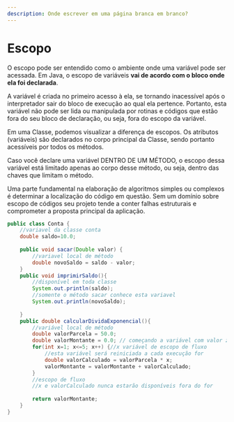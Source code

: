```yaml
---
description: Onde escrever em uma página branca em branco?
---
```


# Escopo

O escopo pode ser entendido como o ambiente onde uma variável pode ser acessada. Em Java, o escopo de variáveis **vai de acordo com o bloco onde ela foi declarada**.&#x20;

A variável é criada no primeiro acesso à ela, se tornando inacessível após o interpretador sair do bloco de execução ao qual ela pertence. Portanto, esta variável não pode ser lida ou manipulada por rotinas e códigos que estão fora do seu bloco de declaração, ou seja, fora do escopo da variável.&#x20;

Em uma Classe, podemos visualizar a diferença de escopos. Os atributos (variáveis) são declarados no corpo principal da Classe, sendo portanto acessíveis por todos os métodos.&#x20;

Caso você declare uma variável DENTRO DE UM MÉTODO, o escopo dessa variável está limitado apenas ao corpo desse método, ou seja, dentro das chaves que limitam o método.

Uma parte fundamental na elaboração de algoritmos simples ou complexos é determinar a  localização do código em questão. Sem um domínio sobre escopo de códigos seu projeto tende a conter falhas estruturais e comprometer a proposta principal da aplicação.&#x20;

```java
public class Conta {
	//variavel da classe conta
	double saldo=10.0;
	
	public void sacar(Double valor) {
		//variavel local de método
		double novoSaldo = saldo - valor;
	}
	public void imprimirSaldo(){
		//disponível em toda classe
		System.out.println(saldo);
		//somente o método sacar conhece esta variavel
		System.out.println(novoSaldo);
	
	}
	public double calcularDividaExponencial(){
		//variável local de método
		double valorParcela = 50.0;
		double valorMontante = 0.0; // começando a variável com valor zero
		for(int x=1; x<=5; x++) {//x variável de escopo de fluxo
			//esta variável será reiniciada a cada execução for
			double valorCalculado = valorParcela * x;
			valorMontante = valorMontante + valorCalculado;
		}
		//escopo de fluxo
		//x e valorCalculado nunca estarão disponíveis fora do for
		
		return valorMontante;
	}
}
```
